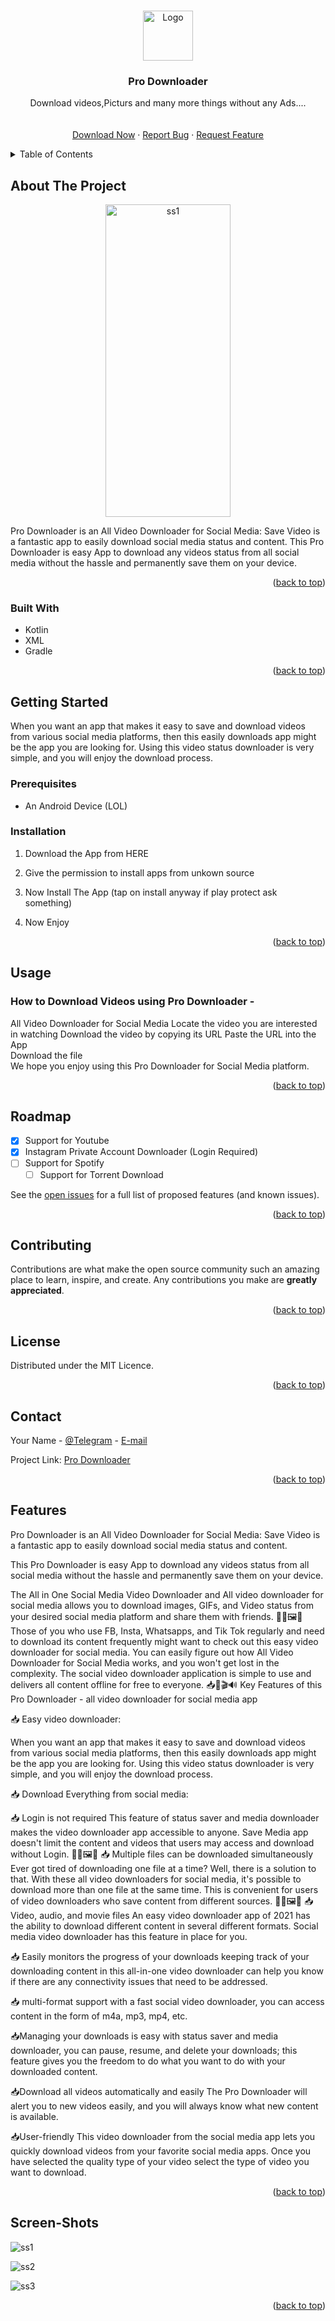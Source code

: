 <!-- Improved compatibility of back to top link: See: https://github.com/othneildrew/Best-README-Template/pull/73 -->
<a name="readme-top"></a>
<!--
*** Thanks for checking out the Best-README-Template. If you have a suggestion
*** that would make this better, please fork the repo and create a pull request
*** or simply open an issue with the tag "enhancement".
*** Don't forget to give the project a star!
*** Thanks again! Now go create something AMAZING! :D
-->



<!-- PROJECT SHIELDS -->
<!--
*** I'm using markdown "reference style" links for readability.
*** Reference links are enclosed in brackets [ ] instead of parentheses ( ).
*** See the bottom of this document for the declaration of the reference variables
*** for contributors-url, forks-url, etc. This is an optional, concise syntax you may use.
*** https://www.markdownguide.org/basic-syntax/#reference-style-links
-->



<!-- PROJECT LOGO -->
<br />
<div align="center">
  <a href="https://github.com/Dare-Devill/downloader/blob/main/README.md">
    <img src="https://www.iconsdb.com/icons/preview/red/downloading-updates-xxl.png" alt="Logo" width="80" height="80">
  </a>

<h3 align="center">Pro Downloader</h3>

  <p align="center">
    Download videos,Picturs and many more things without any Ads....
    <br />
</strong></a>
    <br />
    <br />
    <a href="https://github.com/Dare-Devill/downloader/releases">Download Now</a>
    ·
    <a href="https://github.com/Dare-Devill/downloader/issues">Report Bug</a>
    ·
    <a href="https://github.com/Dare-Devill/downloader/issues">Request Feature</a>
  </p>
</div>



<!-- TABLE OF CONTENTS -->
<details>
  <summary>Table of Contents</summary>
  <ol>
    <li>
      <a href="#about-the-project">About The Project</a>
      <ul>
        <li><a href="#built-with">Built With</a></li>
      </ul>
    </li>
    <li>
      <a href="#getting-started">Getting Started</a>
      <ul>
        <li><a href="#prerequisites">Prerequisites</a></li>
        <li><a href="#installation">Installation</a></li>
      </ul>
    </li>
    <li><a href="#usage">Usage</a></li>
    <li><a href="#roadmap">Roadmap</a></li>
    <li><a href="#contributing">Contributing</a></li>
    <li><a href="#license">License</a></li>
    <li><a href="#contact">Contact</a></li>
    <li><a href="#features">Features</a></li>
  </ol>
</details>



<!-- ABOUT THE PROJECT -->
## About The Project

<div align="center">
  <a href="https://github.com/Dare-Devill/downloader/blob/main/README.md">
    <img src="https://github.com/Dare-Devill/downloader/blob/5678eb5903cfdfa5326d2d33dd6b36301537b4c0/Screenshot_20221111-205718.png?raw=true" alt="ss1" width="200" height="500">
  </a>
  </div>

Pro Downloader is an All Video Downloader for Social Media: Save Video is a fantastic app to easily download social media status and content.
This Pro Downloader is easy App to download any videos status from all social media without the hassle and permanently save them on your device.

<p align="right">(<a href="#readme-top">back to top</a>)</p>



### Built With

* Kotlin
* XML
* Gradle

<p align="right">(<a href="#readme-top">back to top</a>)</p>



<!-- GETTING STARTED -->
## Getting Started
When you want an app that makes it easy to save and download videos from various social media platforms, then this easily downloads app might be the app you are looking for. Using this video status downloader is very simple, and you will enjoy the download process.

### Prerequisites

* An Android Device (LOL)

### Installation

1. Download the App from HERE
2. Give the permission to install apps from unkown source
   
3. Now Install The App (tap on install anyway if play protect ask something)
 
4. Now Enjoy
   

<p align="right">(<a href="#readme-top">back to top</a>)</p>



<!-- USAGE EXAMPLES -->
## Usage

### How to Download Videos using Pro Downloader - <br>

All Video Downloader for Social Media
Locate the video you are interested in watching
Download the video by copying its URL
Paste the URL into the App <br>
Download the file <br> We hope you enjoy using this Pro Downloader for Social Media platform.

<p align="right">(<a href="#readme-top">back to top</a>)</p>



<!-- ROADMAP -->
## Roadmap

- [x] Support for Youtube
- [x] Instagram Private Account Downloader (Login Required)
- [ ] Support for Spotify
    - [ ] Support for Torrent Download

See the [open issues](https://github.com/Dare-Devill/downloader/issues) for a full list of proposed features (and known issues).

<p align="right">(<a href="#readme-top">back to top</a>)</p>



<!-- CONTRIBUTING -->
## Contributing

Contributions are what make the open source community such an amazing place to learn, inspire, and create. Any contributions you make are **greatly appreciated**.



<p align="right">(<a href="#readme-top">back to top</a>)</p>



<!-- LICENSE -->
## License

Distributed under the MIT Licence.

<p align="right">(<a href="#readme-top">back to top</a>)</p>



<!-- CONTACT -->
## Contact

Your Name - [@Telegram](https://telegram.me/Pratham_vai) - [E-mail](prathammishraji@gmail.com)

Project Link: [Pro Downloader](https://github.com/github_username/repo_name)

<p align="right">(<a href="#readme-top">back to top</a>)</p>



<!-- Features -->
## Features

Pro Downloader is an All Video Downloader for Social Media: Save Video is a fantastic app to easily download social media status and content.

This Pro Downloader is easy App to download any videos status from all social media without the hassle and permanently save them on your device.

The All in One Social Media Video Downloader and All video downloader for social media allows you to download images, GIFs, and Video status from your desired social media platform and share them with friends.
📲🤳🖼️📂
Those of you who use FB, Insta, Whatsapps, and Tik Tok regularly and need to download its content frequently might want to check out this easy video downloader for social media. You can easily figure out how All Video Downloader for Social Media works, and you won't get lost in the complexity. The social video downloader application is simple to use and delivers all content offline for free to everyone.
📥💬🎬🔊
Key Features of this Pro Downloader - all video downloader for social media app


📥 Easy video downloader:

When you want an app that makes it easy to save and download videos from various social media platforms, then this easily downloads app might be the app you are looking for. Using this video status downloader is very simple, and you will enjoy the download process.

📥 Download Everything from social media:

📥 Login is not required
This feature of status saver and media downloader makes the video downloader app accessible to anyone. Save Media app doesn't limit the content and videos that users may access and download without Login.
📲🤳🖼️📂
📥 Multiple files can be downloaded simultaneously
Ever got tired of downloading one file at a time? Well, there is a solution to that. With these all video downloaders for social media, it's possible to download more than one file at the same time. This is convenient for users of video downloaders who save content from different sources.
📲🤳🖼️📂
📥Video, audio, and movie files
An easy video downloader app of 2021 has the ability to download different content in several different formats. Social media video downloader has this feature in place for you.

📥 Easily monitors the progress of your downloads
keeping track of your downloading content in this all-in-one video downloader can help you know if there are any connectivity issues that need to be addressed.

📥 multi-format support
with a fast social video downloader, you can access content in the form of m4a, mp3, mp4, etc.

📥Managing your downloads is easy
with status saver and media downloader, you can pause, resume, and delete your downloads; this feature gives you the freedom to do what you want to do with your downloaded content.

📥Download all videos automatically and easily
The Pro Downloader will alert you to new videos easily, and you will always know what new content is available.

📥User-friendly
This video downloader from the social media app lets you quickly download videos from your favorite social media apps. Once you have selected the quality type of your video select the type of video you want to download.

<p align="right">(<a href="#readme-top">back to top</a>)</p>

## Screen-Shots

![ss1](https://github.com/Dare-Devill/downloader/blob/5678eb5903cfdfa5326d2d33dd6b36301537b4c0/Screenshot_20221111-205718.png?raw=true)

![ss2](https://github.com/Dare-Devill/downloader/blob/main/Screenshot_20221111-205732.png?raw=true)

![ss3](https://github.com/Dare-Devill/downloader/blob/main/Screenshot_20221111-205758.png?raw=true)

<p align="right">(<a href="#readme-top">back to top</a>)</p>

<!-- MARKDOWN LINKS & IMAGES -->
<!-- https://www.markdownguide.org/basic-syntax/#reference-style-links -->
[contributors-shield]: https://img.shields.io/github/contributors/github_username/repo_name.svg?style=for-the-badge
[contributors-url]: https://github.com/github_username/repo_name/graphs/contributors
[forks-shield]: https://img.shields.io/github/forks/github_username/repo_name.svg?style=for-the-badge
[forks-url]: https://github.com/github_username/repo_name/network/members
[stars-shield]: https://img.shields.io/github/stars/github_username/repo_name.svg?style=for-the-badge
[stars-url]: https://github.com/github_username/repo_name/stargazers
[issues-shield]: https://img.shields.io/github/issues/github_username/repo_name.svg?style=for-the-badge
[issues-url]: https://github.com/github_username/repo_name/issues
[license-shield]: https://img.shields.io/github/license/github_username/repo_name.svg?style=for-the-badge
[license-url]: https://github.com/github_username/repo_name/blob/master/LICENSE.txt
[linkedin-shield]: https://img.shields.io/badge/-LinkedIn-black.svg?style=for-the-badge&logo=linkedin&colorB=555
[linkedin-url]: https://linkedin.com/in/linkedin_username
[product-screenshot]: images/screenshot.png
[Next.js]: https://img.shields.io/badge/next.js-000000?style=for-the-badge&logo=nextdotjs&logoColor=white
[Next-url]: https://nextjs.org/
[React.js]: https://img.shields.io/badge/React-20232A?style=for-the-badge&logo=react&logoColor=61DAFB
[React-url]: https://reactjs.org/
[Vue.js]: https://img.shields.io/badge/Vue.js-35495E?style=for-the-badge&logo=vuedotjs&logoColor=4FC08D
[Vue-url]: https://vuejs.org/
[Angular.io]: https://img.shields.io/badge/Angular-DD0031?style=for-the-badge&logo=angular&logoColor=white
[Angular-url]: https://angular.io/
[Svelte.dev]: https://img.shields.io/badge/Svelte-4A4A55?style=for-the-badge&logo=svelte&logoColor=FF3E00
[Svelte-url]: https://svelte.dev/
[Laravel.com]: https://img.shields.io/badge/Laravel-FF2D20?style=for-the-badge&logo=laravel&logoColor=white
[Laravel-url]: https://laravel.com
[Bootstrap.com]: https://img.shields.io/badge/Bootstrap-563D7C?style=for-the-badge&logo=bootstrap&logoColor=white
[Bootstrap-url]: https://getbootstrap.com
[JQuery.com]: https://img.shields.io/badge/jQuery-0769AD?style=for-the-badge&logo=jquery&logoColor=white
[JQuery-url]: https://jquery.com 
